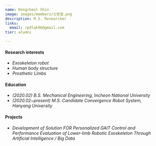 ```yaml
---
name: Dongcheol Shin
image: images/members/신동철.png
description: M.S. Researcher
links:
  email: rpdlqk96@gmail.com 
tier: alumni

---
```

#### **Research interests** 
- *Exoskeleton robot*
- *Human body structure*
- *Prosthetic Limbs*

#### **Education**
- *(2020.02) B.S. Mechanical Engineering, Incheon National University*
- *(2020.02~present) M.S. Candidate Convergence Robot System, Hanyang University*


#### **Projects**
- *Development of Solution FOR Personalized GAIT Control and Performance Evaluation of Lower-limb Robotic Exoskeleton Through Artificial Intelligence / Big Data*
    

